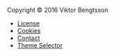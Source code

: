 Copyright &copy; 2016 Viktor Bengtsson

* [License](license)
* [Cookies](cookies)
* [Contact](contact)
* [Theme Selector](theme-selector)
